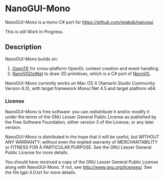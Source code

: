 # NanoGUI-Mono
NanoGUI-Mono is a mono C# port for https://github.com/wjakob/nanogui

This is still Work In Progress.

## Description
NanoGUI-Mono builds on:
1. [OpenTK](https://opentk.github.io/) for cross-platform OpenGL context creation and event handling.
2. [NanoVGDotNet](https://github.com/cambiata/NanoVGDotNet) to draw 2D primitives, which is a C# port of [NanoVG](https://github.com/memononen/NanoVG).

NanoGUI-Mono currently works on Mac OS X (Xamarin Studio Community Version 6.3), with target framework Mono/.Net 4.5 and target platform x64.

### License
NanoGUI-Mono is free software: you can redistribute it and/or modify it under the terms of the GNU Lesser General Public License as published by the Free Software Foundation, either version 3 of the License, or any later version.

NanoGUI-Mono is distributed in the hope that it will be useful, but WITHOUT ANY WARRANTY; without even the implied warranty of MERCHANTABILITY or FITNESS FOR A PARTICULAR PURPOSE. See the GNU Lesser General Public License for more details.

You should have received a copy of the GNU Lesser General Public License along with NanoGUI-Mono. If not, see http://www.gnu.org/licenses/. See the file lgpl-3.0.txt for more details.
